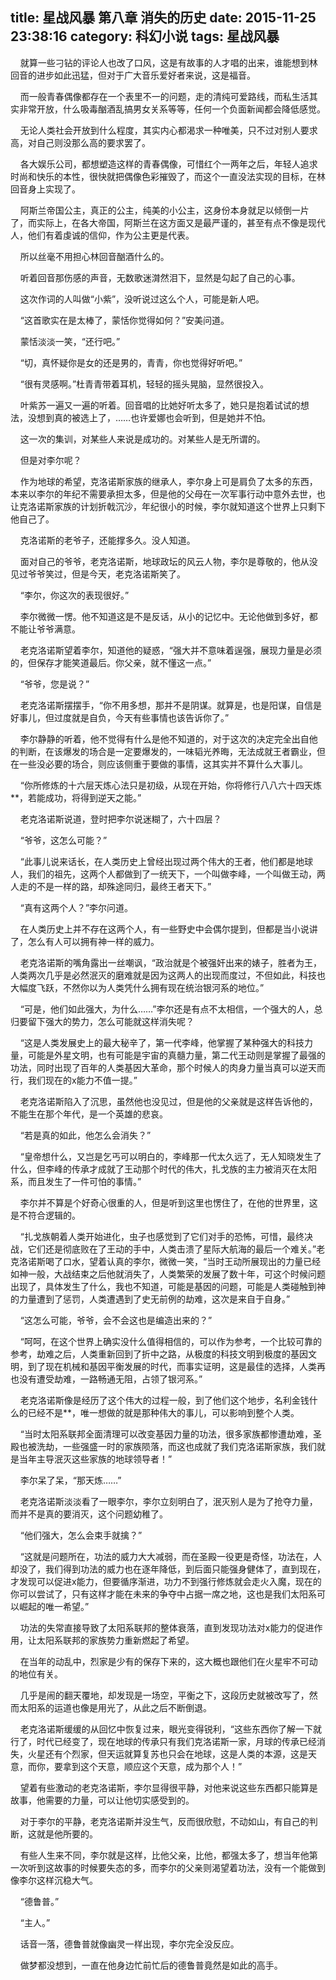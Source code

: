 title: 星战风暴 第八章 消失的历史
date: 2015-11-25 23:38:16
category: 科幻小说
tags: 星战风暴
---
&nbsp;&nbsp;&nbsp;&nbsp;就算一些刁钻的评论人也改了口风，这是有故事的人才唱的出来，谁能想到林回音的进步如此迅猛，但对于广大音乐爱好者来说，这是福音。

&nbsp;&nbsp;&nbsp;&nbsp;而一般青春偶像都存在一个表里不一的问题，走的清纯可爱路线，而私生活其实非常开放，什么吸毒酗酒乱搞男女关系等等，任何一个负面新闻都会降低感觉。

&nbsp;&nbsp;&nbsp;&nbsp;无论人类社会开放到什么程度，其实内心都渴求一种唯美，只不过对别人要求高，对自己则没那么高的要求罢了。

&nbsp;&nbsp;&nbsp;&nbsp;各大娱乐公司，都想塑造这样的青春偶像，可惜红个一两年之后，年轻人追求时尚和快乐的本性，很快就把偶像色彩摧毁了，而这个一直没法实现的目标，在林回音身上实现了。

&nbsp;&nbsp;&nbsp;&nbsp;阿斯兰帝国公主，真正的公主，纯美的小公主，这身份本身就足以倾倒一片了，而实际上，在各大帝国，阿斯兰在这方面又是最严谨的，甚至有点不像是现代人，他们有着虔诚的信仰，作为公主更是代表。

&nbsp;&nbsp;&nbsp;&nbsp;所以丝毫不用担心林回音酗酒什么的。

&nbsp;&nbsp;&nbsp;&nbsp;听着回音那伤感的声音，无数歌迷潸然泪下，显然是勾起了自己的心事。

&nbsp;&nbsp;&nbsp;&nbsp;这次作词的人叫做“小紫”，没听说过这么个人，可能是新人吧。

&nbsp;&nbsp;&nbsp;&nbsp;“这首歌实在是太棒了，蒙恬你觉得如何？”安美问道。

&nbsp;&nbsp;&nbsp;&nbsp;蒙恬淡淡一笑，“还行吧。”

&nbsp;&nbsp;&nbsp;&nbsp;“切，真怀疑你是女的还是男的，青青，你也觉得好听吧。”

&nbsp;&nbsp;&nbsp;&nbsp;“很有灵感啊。”杜青青带着耳机，轻轻的摇头晃脑，显然很投入。

&nbsp;&nbsp;&nbsp;&nbsp;叶紫苏一遍又一遍的听着。回音唱的比她好听太多了，她只是抱着试试的想法，没想到真的被选上了，……也许爱娜也会听到，但是她并不怕。

&nbsp;&nbsp;&nbsp;&nbsp;这一次的集训，对某些人来说是成功的。对某些人是无所谓的。

&nbsp;&nbsp;&nbsp;&nbsp;但是对李尔呢？

&nbsp;&nbsp;&nbsp;&nbsp;作为地球的希望，克洛诺斯家族的继承人，李尔身上可是肩负了太多的东西，本来以李尔的年纪不需要承担太多，但是他的父母在一次军事行动中意外去世，也让克洛诺斯家族的计划折戟沉沙，年纪很小的时候，李尔就知道这个世界上只剩下他自己了。

&nbsp;&nbsp;&nbsp;&nbsp;克洛诺斯的老爷子，还能撑多久。没人知道。

&nbsp;&nbsp;&nbsp;&nbsp;面对自己的爷爷，老克洛诺斯，地球政坛的风云人物，李尔是尊敬的，他从没见过爷爷笑过，但是今天，老克洛诺斯笑了。

&nbsp;&nbsp;&nbsp;&nbsp;“李尔，你这次的表现很好。”

&nbsp;&nbsp;&nbsp;&nbsp;李尔微微一愣。他不知道这是不是反话，从小的记忆中。无论他做到多好，都不能让爷爷满意。

&nbsp;&nbsp;&nbsp;&nbsp;老克洛诺斯望着李尔，知道他的疑惑，“强大并不意味着逞强，展现力量是必须的，但保存才能笑道最后。你父亲，就不懂这一点。”

&nbsp;&nbsp;&nbsp;&nbsp;“爷爷，您是说？”

&nbsp;&nbsp;&nbsp;&nbsp;老克洛诺斯摆摆手，“你不用多想，那并不是阴谋。就算是，也是阳谋，自信是好事儿，但过度就是自负，今天有些事情也该告诉你了。”

&nbsp;&nbsp;&nbsp;&nbsp;李尔静静的听着，他不觉得有什么是他不知道的，对于这次的决定完全出自他的判断，在该爆发的场合是一定要爆发的，一味韬光养晦，无法成就王者霸业，但在一些没必要的场合，则应该侧重于要做的事情，这其实并不算什么大事儿。

&nbsp;&nbsp;&nbsp;&nbsp;“你所修炼的十六层天炼心法只是初级，从现在开始，你将修行八八六十四天炼**，若能成功，将得到逆天之能。”

&nbsp;&nbsp;&nbsp;&nbsp;老克洛诺斯说道，登时把李尔说迷糊了，六十四层？

&nbsp;&nbsp;&nbsp;&nbsp;“爷爷，这怎么可能？”

&nbsp;&nbsp;&nbsp;&nbsp;“此事儿说来话长，在人类历史上曾经出现过两个伟大的王者，他们都是地球人，我们的祖先，这两个人都做到了一统天下，一个叫做李峰，一个叫做王动，两人走的不是一样的路，却殊途同归，最终王者天下。”

&nbsp;&nbsp;&nbsp;&nbsp;“真有这两个人？”李尔问道。

&nbsp;&nbsp;&nbsp;&nbsp;在人类历史上并不存在这两个人，有一些野史中会偶尔提到，但都是当小说讲了，怎么有人可以拥有神一样的威力。

&nbsp;&nbsp;&nbsp;&nbsp;老克洛诺斯的嘴角露出一丝嘲讽，“政治就是个被强奸出来的婊子，胜者为王，人类两次几乎是必然泯灭的磨难就是因为这两人的出现而度过，不但如此，科技也大幅度飞跃，不然你以为人类凭什么拥有现在统治银河系的地位。”

&nbsp;&nbsp;&nbsp;&nbsp;“可是，他们如此强大，为什么……”李尔还是有点不太相信，一个强大的人，总归要留下强大的势力，怎么可能就这样消失呢？

&nbsp;&nbsp;&nbsp;&nbsp;“这是人类发展史上的最大秘辛了，第一代李峰，他掌握了某种强大的科技力量，可能是外星文明，也有可能是宇宙的真髓力量，第二代王动则是掌握了最强的功法，同时出现了百年的人类基因大革命，那个时候人的肉身力量当真可以逆天而行，我们现在的x能力不值一提。”

&nbsp;&nbsp;&nbsp;&nbsp;老克洛诺斯陷入了沉思，虽然他也没见过，但是他的父亲就是这样告诉他的，不能生在那个年代，是一个英雄的悲哀。

&nbsp;&nbsp;&nbsp;&nbsp;“若是真的如此，他怎么会消失？”

&nbsp;&nbsp;&nbsp;&nbsp;“皇帝想什么，又岂是乞丐可以明白的，李峰那一代太久远了，无人知晓发生了什么，但李峰的传承才成就了王动那个时代的伟大，扎戈族的主力被消灭在太阳系，而且发生了一件可怕的事情。”

&nbsp;&nbsp;&nbsp;&nbsp;李尔并不算是个好奇心很重的人，但是听到这里也愣住了，在他的世界里，这是不符合逻辑的。

&nbsp;&nbsp;&nbsp;&nbsp;“扎戈族朝着人类开始进化，虫子也感觉到了它们对手的恐怖，可惜，最终决战，它们还是彻底败在了王动的手中，人类击溃了星际大航海的最后一个难关。”老克洛诺斯喝了口水，望着认真的李尔，微微一笑，“当时王动所展现出的力量已经如神一般，大战结束之后他就消失了，人类繁荣的发展了数十年，可这个时候问题出现了，具体发生了什么，我也不知道，可能是基因的问题，可能是人类碰触到神的力量遭到了惩罚，人类遭遇到了史无前例的劫难，这次是来自于自身。”

&nbsp;&nbsp;&nbsp;&nbsp;“这怎么可能，爷爷，会不会这也是编造出来的？”

&nbsp;&nbsp;&nbsp;&nbsp;“呵呵，在这个世界上确实没什么值得相信的，可以作为参考，一个比较可靠的参考，劫难之后，人类重新回到了折中之路，从极度的科技文明到极度的基因文明，到了现在机械和基因平衡发展的时代，而事实证明，这是最佳的选择，人类再也没有遭受劫难，一路畅通无阻，占领了银河系。”

&nbsp;&nbsp;&nbsp;&nbsp;老克洛诺斯像是经历了这个伟大的过程一般，到了他们这个地步，名利金钱什么的已经不是**，唯一想做的就是那种伟大的事儿，可以影响到整个人类。

&nbsp;&nbsp;&nbsp;&nbsp;“当时太阳系联邦全面清理可以改变基因力量的功法，很多家族都惨遭劫难，圣殿也被洗劫，一些强盛一时的家族陨落，而这也成就了我们克洛诺斯家族，我们就是当年主导泯灭这些家族的地球领导者！”

&nbsp;&nbsp;&nbsp;&nbsp;李尔呆了呆，“那天炼……”

&nbsp;&nbsp;&nbsp;&nbsp;老克洛诺斯淡淡看了一眼李尔，李尔立刻明白了，泯灭别人是为了抢夺力量，而并不是真的要消灭，这个问题幼稚了。

&nbsp;&nbsp;&nbsp;&nbsp;“他们强大，怎么会束手就擒？”

&nbsp;&nbsp;&nbsp;&nbsp;“这就是问题所在，功法的威力大大减弱，而在圣殿一役更是奇怪，功法在，人却没了，我们得到功法的威力也在逐年降低，到后面只能强身健体了，直到现在，才发现可以促进x能力，但要循序渐进，功力不到强行修炼就会走火入魔，现在的你可以尝试了，只有这样才能在未来的争夺中占据一席之地，这也是我们太阳系可以崛起的唯一希望。”

&nbsp;&nbsp;&nbsp;&nbsp;功法的失常直接导致了太阳系联邦的整体衰落，直到发现功法对x能力的促进作用，让太阳系联邦的家族势力重新燃起了希望。

&nbsp;&nbsp;&nbsp;&nbsp;在当年的动乱中，烈家是少有的保存下来的，这大概也跟他们在火星牢不可动的地位有关。

&nbsp;&nbsp;&nbsp;&nbsp;几乎是闹的翻天覆地，却发现是一场空，平衡之下，这段历史就被改写了，然而太阳系的运道也像是用光了，从此之后不断倒退。

&nbsp;&nbsp;&nbsp;&nbsp;老克洛诺斯缓缓的从回忆中恢复过来，眼光变得锐利，“这些东西你了解一下就行了，时代已经变了，现在地球的传承只有我们克洛诺斯一家，月球的传承已经消失，火星还有个烈家，但天运就算复苏也只会在地球，这是人类的本源，这是天意，而你，要拿到这个天意，顺应这个天意，成为那个人！”

&nbsp;&nbsp;&nbsp;&nbsp;望着有些激动的老克洛诺斯，李尔显得很平静，对他来说这些东西都只能算是故事，他需要的力量，可以让他切实感受到的。

&nbsp;&nbsp;&nbsp;&nbsp;对于李尔的平静，老克洛诺斯并没生气，反而很欣慰，不动如山，有自己的判断，这就是他所要的。

&nbsp;&nbsp;&nbsp;&nbsp;有些人生来不同，李尔就是这样，比他父亲，比他，都强太多了，想当年他第一次听到这故事的时候要失态的多，而李尔的父亲则渴望着功法，没有一个能做到像李尔这样沉稳大气。

&nbsp;&nbsp;&nbsp;&nbsp;“德鲁普。”

&nbsp;&nbsp;&nbsp;&nbsp;“主人。”

&nbsp;&nbsp;&nbsp;&nbsp;话音一落，德鲁普就像幽灵一样出现，李尔完全没反应。

&nbsp;&nbsp;&nbsp;&nbsp;做梦都没想到，一直在他身边忙前忙后的德鲁普竟然是如此的高手。